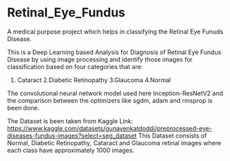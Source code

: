 # Retinal_Eye_Fundus
A medical purpose project which helps in classifying the Retinal Eye Funuds Disease.

This is a Deep Learning based Analysis for Diagnosis of Retinal Eye Fundus Disease by using image processing and identify those images for classification based on four categories that are:
1. Cataract 2.Diabetic Retinopathy 3.Glaucoma 4.Normal

The convolutional neural network model used here Inception-ResNetV2 and the comparison between the optimizers like sgdm, adam and rmsprop is been done. 

The Dataset is been taken from Kaggle
Link:
https://www.kaggle.com/datasets/gunavenkatdoddi/preprocessed-eye-diseases-fundus-images?select=seg_dataset
This Dataset consists of Normal, Diabetic Retinopathy, Cataract and Glaucoma retinal images where each class have approximately 1000 images.
